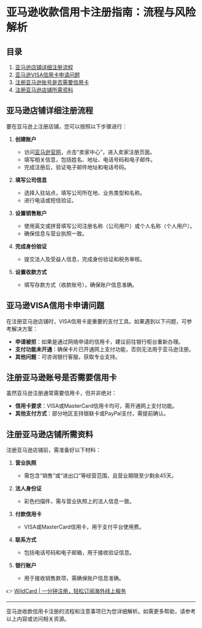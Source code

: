 # 亚马逊收款信用卡注册指南：流程与风险解析

## 目录
1. [亚马逊店铺详细注册流程](#亚马逊店铺详细注册流程)
2. [亚马逊VISA信用卡申请问题](#亚马逊visa信用卡申请不了)
3. [注册亚马逊账号是否需要信用卡](#注册亚马逊账号一定要用信用卡才行吗)
4. [注册亚马逊店铺所需资料](#注册亚马逊店铺需要什么资料)

## 亚马逊店铺详细注册流程
要在亚马逊上注册店铺，您可以按照以下步骤进行：

1. **创建账户**  
   - 访问[亚马逊官网](https://www.amazon.com)，点击“卖家中心”，进入卖家注册页面。
   - 填写相关信息，包括姓名、地址、电话号码和电子邮件。
   - 完成注册后，验证电子邮件地址和电话号码。

2. **填写公司信息**  
   - 选择入驻站点，填写公司所在地、业务类型和名称。
   - 进行电话或短信验证。

3. **设置销售账户**  
   - 使用英文或拼音填写公司注册名称（公司用户）或个人名称（个人用户）。
   - 确保信息与营业执照一致。

4. **完成身份验证**  
   - 提交法人及受益人信息，完成身份验证和税务审核。

5. **设置收款方式**  
   - 填写存款方式（收款账号），确保账户信息准确。

## 亚马逊VISA信用卡申请问题
在注册亚马逊店铺时，VISA信用卡是重要的支付工具。如果遇到以下问题，可参考解决方案：

- **申请被拒**：如果是通过网络申请的信用卡，建议前往银行柜台重新办理。
- **支付功能未开通**：确保卡片已开通网上支付功能，否则无法用于亚马逊注册。
- **其他问题**：可咨询银行客服，获取专业支持。

## 注册亚马逊账号是否需要信用卡
虽然亚马逊注册通常需要信用卡，但并非绝对：

- **信用卡要求**：VISA或MasterCard信用卡均可，需开通网上支付功能。
- **其他支付方式**：部分地区支持银联卡或PayPal支付，需提前确认。

## 注册亚马逊店铺所需资料
注册亚马逊店铺前，需准备好以下材料：

1. **营业执照**  
   - 需包含“销售”或“进出口”等经营范围，且营业期限至少剩余45天。

2. **法人身份证**  
   - 彩色扫描件，需与营业执照上的法人信息一致。

3. **付款信用卡**  
   - VISA或MasterCard信用卡，用于支付平台使用费。

4. **联系方式**  
   - 包括电话号码和电子邮箱，用于接收验证信息。

5. **银行账户**  
   - 用于接收销售款项，需确保账户信息准确。

👉 [WildCard | 一分钟注册，轻松订阅海外线上服务](https://bbtdd.com/WildCard)

---

亚马逊收款信用卡注册的流程和注意事项已为您详细解析。如需更多帮助，请参考以上内容或访问相关资源。